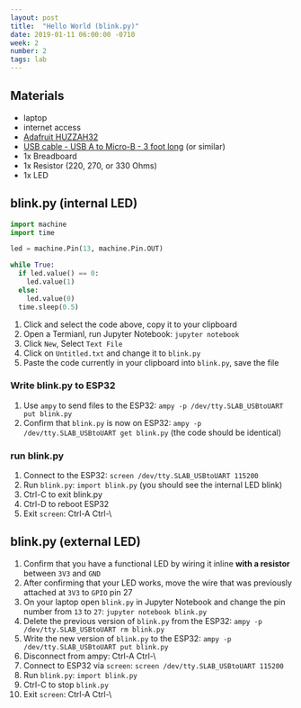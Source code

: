 ```yaml
---
layout: post
title:  "Hello World (blink.py)"
date: 2019-01-11 06:00:00 -0710
week: 2
number: 2
tags: lab
---
```


## Materials

* laptop
* internet access
* [Adafruit HUZZAH32](https://www.adafruit.com/product/3591)
* [USB cable - USB A to Micro-B - 3 foot long](https://www.adafruit.com/product/592) (or similar)
* 1x Breadboard
* 1x Resistor (220, 270, or 330 Ohms)
* 1x LED


## blink.py (internal LED)

```python
import machine
import time

led = machine.Pin(13, machine.Pin.OUT)

while True:
  if led.value() == 0:
    led.value(1)
  else:
    led.value(0)
  time.sleep(0.5)
```

1. Click and select the code above, copy it to your clipboard
2. Open a Termianl, run Jupyter Notebook: `jupyter notebook`
3. Click `New`, Select `Text File`
4. Click on `Untitled.txt` and change it to `blink.py`
5. Paste the code currently in your clipboard into `blink.py`, save the file


### Write blink.py to ESP32

1. Use `ampy` to send files to the ESP32: `ampy -p /dev/tty.SLAB_USBtoUART put blink.py`
2. Confirm that `blink.py` is now on ESP32: `ampy -p /dev/tty.SLAB_USBtoUART get blink.py` (the code should be identical)


### run blink.py

1. Connect to the ESP32: `screen /dev/tty.SLAB_USBtoUART 115200`
2. Run `blink.py`: `import blink.py` (you should see the internal LED blink)
3. Ctrl-C to exit blink.py
4. Ctrl-D to reboot ESP32
5. Exit `screen`: Ctrl-A Ctrl-\


## blink.py (external LED)

1. Confirm that you have a functional LED by wiring it inline **with a resistor** between `3V3` and `GND`
2. After confirming that your LED works, move the wire that was previously attached at `3V3` to `GPIO` pin 27
3. On your laptop open `blink.py` in Jupyter Notebook and change the pin number from `13` to `27`: `jupyter notebook blink.py`
4. Delete the previous version of `blink.py` from the ESP32: `ampy -p /dev/tty.SLAB_USBtoUART rm blink.py`
5. Write the new version of `blink.py` to the ESP32: `ampy -p /dev/tty.SLAB_USBtoUART put blink.py`
6. Disconnect from ampy: Ctrl-A Ctrl-\
7. Connect to ESP32 via `screen`: `screen /dev/tty.SLAB_USBtoUART 115200`
8. Run `blink.py`: `import blink.py`
9. Ctrl-C to stop `blink.py`
10. Exit `screen`: Ctrl-A Ctrl-\
